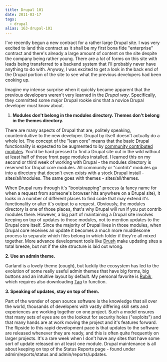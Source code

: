 ```yaml
---
title: Drupal 101
date: 2011-03-17
tags: 
  - drupal
alias: 163-drupal-101
---
```


I've recently begun a new contract for a rather large Drupal site.  I was very excited to land this contract as it shall be my first bona fide "enterprise" contract and there's already a large amount of content on the site despite the company being rather young.  There are a *lot* of forms on this site with leads being transferred to a backend system that I'll probably never have anything to do with.  Anyway, I was excited to get a look in the back end of the Drupal portion of the site to see what the previous developers had been cooking up.

Imagine my intense surprise when it quickly became apparent that the previous developers weren't very learned in the *Drupal way*.  Specifically, they committed some major Drupal rookie sins that a novice Drupal developer must know about.

1. **Modules don't belong in the modules directory.  Themes don't belong in the themes directory.**

There are many aspects of Drupal that are, politely speaking, counterintuitive to the new developer.  Drupal by itself doesn't actually do a whole lot.  The concept of the "lean core" means that the basic Drupal functionality is expected to be augmented to by [community contributed modules](http://drupal.org/project/modules).  You'd be hard pressed to find a Drupal site out in the wild without at least half of those front page modules installed.  I learned this on my second or third week of working with Drupal - the modules directory is reserved for Drupal core modules.  All community or "contrib" modules go into a directory that doesn't even exists with a stock Drupal install - sites/all/modules.  The same goes with themes - sites/all/themes.

When Drupal runs through it's "bootstrapping" process (a fancy name for when a request from someone's browser hits anywhere on a Drupal site), it looks in a number of different places to find code that may extend it's functionality or alter it's output to a request.  Obviously, the modules directory is one of those places, that's why Drupal will run if you put contrib modules there.  However, a big part of maintaining a Drupal site involves keeping on top of updates to those modules, not to mention updates to the Drupal core itself.  Since the majority of Drupal lives in those modules, when Drupal core receives an update it becomes a much more muddlesome process to separate which files belong in which folder if they're all mixed together.  More advance development tools like [Drush](http://drupal.org/project/drush) make updating sites a total breeze, but not if the site structure is laid out wrong.

**2. Use an admin theme.**

Garland is a lovely theme (cough), but luckily the ecosystem has led to the evolution of some really useful admin themes that have big forms, big buttons and an intuitive layout by default.  My personal favorite is [Rubik](http://drupal.org/project/rubik), which requires also downloading [Tao](http://drupal.org/project/tao) to function.

**3. Speaking of updates, stay on top of them.**

Part of the wonder of open source software is the knowledge that all over the world, thousands of developers with vastly differing skill sets and experiences are working together on one project.  Such a model ensures that many sets of eyes are on the lookout for security holes ("exploits") and that many hands are at work moving the project and it's features forward.  The flipside to this rapid development pace is that updates to the software are released whenever they are ready, and this is often quite frequently on larger projects.  It's a rare week when I don't have any sites that have some sort of update released on at least one module.  Drupal maintenance is all about keeping on top of the Status Reports page - found under admin/reports/status and admin/reports/updates.